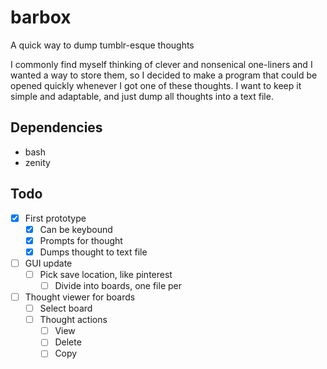 # barbox
A quick way to dump tumblr-esque thoughts

I commonly find myself thinking of clever and nonsenical one-liners and I wanted a way to store them, so I decided to make a program that could be opened quickly whenever I got one of these thoughts. I want to keep it simple and adaptable, and just dump all thoughts into a text file.

## Dependencies
- bash
- zenity

## Todo
- [x] First prototype
    - [x] Can be keybound
    - [x] Prompts for thought
    - [x] Dumps thought to text file
- [ ] GUI update
    - [ ] Pick save location, like pinterest
        - [ ] Divide into boards, one file per
- [ ] Thought viewer for boards
    - [ ] Select board
    - [ ] Thought actions
        - [ ] View
        - [ ] Delete
        - [ ] Copy